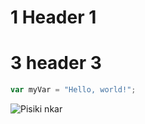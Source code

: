 # 1 Header 1
# 3 header 3
``` javascript
var myVar = "Hello, world!";
```
![Pisiki nkar](https://octodex.github.com/images/yaktocat.png)

